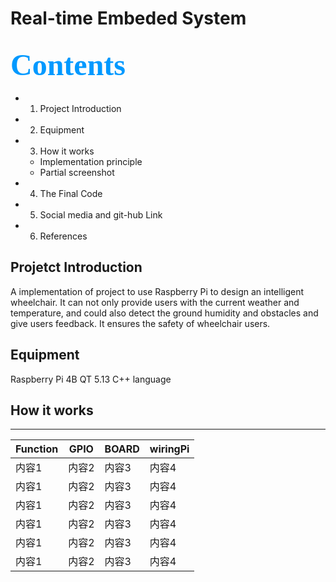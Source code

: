 # Real-time Embeded System
## <font color=#0099ff size=7 face="黑体"> Contents </font> 
- 1. Project Introduction
- 2. Equipment 
- 3. How it works
  -  Implementation principle
  -  Partial screenshot
- 4. The Final Code
- 5. Social media and git-hub Link
- 6. References

## Projetct Introduction
A implementation of project to use Raspberry Pi to design an intelligent wheelchair. It can not only provide users with the current weather and temperature, and could also detect the ground humidity and obstacles and give users feedback. It ensures the safety of wheelchair users.


## Equipment
Raspberry Pi 4B
QT 5.13
C++ language

## How it works
*****
| Function | GPIO | BOARD | wiringPi |
| --------- | ----- | -----| -----|
| 内容1 | 内容2 | 内容3 | 内容4 |
| 内容1 | 内容2 | 内容3 | 内容4 |
| 内容1 | 内容2 | 内容3 | 内容4 |
| 内容1 | 内容2 | 内容3 | 内容4 |
| 内容1 | 内容2 | 内容3 | 内容4 |
| 内容1 | 内容2 | 内容3 | 内容4 |





